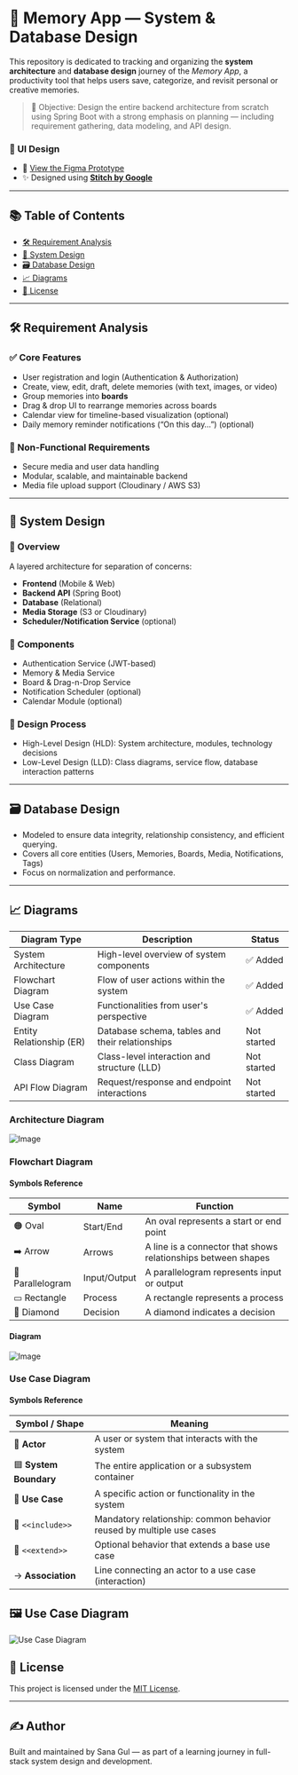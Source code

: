 # 🧠 Memory App — System & Database Design

This repository is dedicated to tracking and organizing the **system architecture** and **database design** journey of the _Memory App_, a productivity tool that helps users save, categorize, and revisit personal or creative memories.

> 🎯 Objective: Design the entire backend architecture from scratch using Spring Boot with a strong emphasis on planning — including requirement gathering, data modeling, and API design.

### 🎨 UI Design
- 📱 [View the Figma Prototype](https://www.figma.com/design/tT1NeXsZG9n306nEg4QpU0/Untitled?node-id=0-1&t=J2jeNuKiBIQBmsho-1)
- ✨ Designed using [**Stitch by Google**](https://stitch.withgoogle.com/)

---

## 📚 Table of Contents

- [🛠 Requirement Analysis](#-requirement-analysis)
- [📐 System Design](#-system-design)
- [🗃️ Database Design](#-database-design)
- [📈 Diagrams](#-diagrams)
- [📃 License](#-license)

---

## 🛠 Requirement Analysis

### ✅ Core Features
- User registration and login (Authentication & Authorization)
- Create, view, edit, draft, delete memories (with text, images, or video)
- Group memories into **boards**
- Drag & drop UI to rearrange memories across boards
- Calendar view for timeline-based visualization (optional)
- Daily memory reminder notifications (“On this day…”) (optional)

### 🧰 Non-Functional Requirements
- Secure media and user data handling
- Modular, scalable, and maintainable backend
- Media file upload support (Cloudinary / AWS S3)

---

## 📐 System Design

### 🔹 Overview
A layered architecture for separation of concerns:
- **Frontend** (Mobile & Web)
- **Backend API** (Spring Boot)
- **Database** (Relational)
- **Media Storage** (S3 or Cloudinary)
- **Scheduler/Notification Service** (optional)

### 🧩 Components
- Authentication Service (JWT-based)
- Memory & Media Service
- Board & Drag-n-Drop Service
- Notification Scheduler (optional)
- Calendar Module (optional)

### 📂 Design Process
- High-Level Design (HLD): System architecture, modules, technology decisions
- Low-Level Design (LLD): Class diagrams, service flow, database interaction patterns

---

## 🗃️ Database Design

- Modeled to ensure data integrity, relationship consistency, and efficient querying.
- Covers all core entities (Users, Memories, Boards, Media, Notifications, Tags)
- Focus on normalization and performance.

---

## 📈 Diagrams

| Diagram Type             | Description                                      | Status  |
|--------------------------|--------------------------------------------------|---------|
| System Architecture      | High-level overview of system components         | ✅ Added  |
| Flowchart Diagram        | Flow of user actions within the system           | ✅ Added  |
| Use Case Diagram         | Functionalities from user's perspective          | ✅ Added  |
| Entity Relationship (ER) | Database schema, tables and their relationships  | Not started |
| Class Diagram            | Class-level interaction and structure (LLD)      | Not started |
| API Flow Diagram         | Request/response and endpoint interactions       | Not started |

### Architecture Diagram
![Image](diagrams/architecture-diagram.png)

### Flowchart Diagram

#### Symbols Reference

| Symbol      | Name        | Function                                                       |
|-------------|-------------|----------------------------------------------------------------|
| 🟠 Oval          | Start/End     | An oval represents a start or end point                       |
| ➡️ Arrow         | Arrows        | A line is a connector that shows relationships between shapes |
| 🔷 Parallelogram | Input/Output  | A parallelogram represents input or output                |
| ▭ Rectangle      | Process       | A rectangle represents a process                              |
| 🔶 Diamond       | Decision      | A diamond indicates a decision                                |

#### Diagram
![Image](diagrams/flowchart-diagram.png)

###  Use Case Diagram 

#### Symbols Reference

| Symbol / Shape      | Meaning                                  |
|---------------------|-------------------------------------------|
| 🧍 **Actor**         | A user or system that interacts with the system |
| 🟦 **System Boundary** | The entire application or a subsystem container |
| 🔹 **Use Case**      | A specific action or functionality in the system |
| 🔁 ``<<include>>``   | Mandatory relationship: common behavior reused by multiple use cases |
| 🧩 ``<<extend>>``    | Optional behavior that extends a base use case |
| -> **Association**   | Line connecting an actor to a use case (interaction) |

## 🖼 Use Case Diagram

![Use Case Diagram](./diagrams/use-case-diagram.png)


## 📃 License

This project is licensed under the [MIT License](LICENSE).

---

## ✍️ Author

Built and maintained by Sana Gul — as part of a learning journey in full-stack system design and development.

